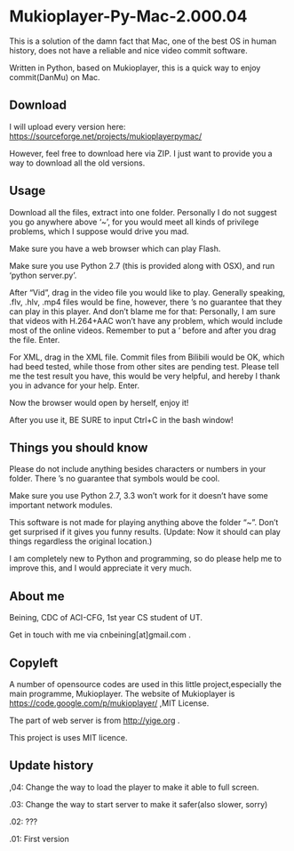 Mukioplayer-Py-Mac-2.000.04
===========================
This is a solution of the damn fact that Mac, one of the best OS in human history, does not have a reliable and nice video commit software.

Written in Python, based on Mukioplayer, this is a quick way to enjoy commit(DanMu) on Mac.

Download
------
I will upload every version here: https://sourceforge.net/projects/mukioplayerpymac/

However, feel free to download here via ZIP. I just want to provide you a way to download all the old versions.

Usage
------
Download all the files, extract into one folder. Personally I do not suggest you go anywhere above ‘~’, for you would meet all kinds of privilege problems, which I suppose would drive you mad.

Make sure you have a web browser which can play Flash.

Make sure you use Python 2.7 (this is provided along with OSX), and run ‘python server.py’.

After “Vid”, drag in the video file you would like to play. Generally speaking, .flv, .hlv, .mp4 files would be fine, however, there ’s no guarantee that they can play in this player. And don’t blame me for that: Personally, I am sure that videos with H.264+AAC won’t have any problem, which would include most of the online videos. Remember to put a   ‘   before and after you drag the file. Enter.

For XML, drag in the XML file. Commit files from Bilibili would be OK, which had beed tested, while those from other sites are pending test. Please tell me the test result you have, this would be very helpful, and hereby I thank you in advance for your help. Enter.

Now the browser would open by herself, enjoy it!

After you use it, BE SURE to input Ctrl+C in the bash window!

Things you should know
-----

Please do not include anything besides characters or numbers in your folder. There ’s no guarantee that symbols would be cool.

Make sure you use Python 2.7, 3.3 won’t work for it doesn’t have some important network modules.

This software is not made for playing anything above the folder “~”. Don’t get surprised if it gives you funny results.
(Update: Now it should can play things regardless the original location.)

I am completely new to Python and programming, so do please help me to improve this, and I would appreciate it very much.

About me
-----
Beining, CDC of ACI-CFG, 1st year CS student of UT.

Get in touch with me via cnbeining[at]gmail.com  .

Copyleft
-----
A number of opensource codes are used in this little project,especially the main programme, Mukioplayer. The website of Mukioplayer is https://code.google.com/p/mukioplayer/  ,MIT License.

The part of web server is from http://yige.org  .

This project is uses MIT licence. 

Update history
-----
,04: Change the way to load the player to make it able to full screen.

.03: Change the way to start server to make it safer(also slower, sorry)

.02: ???

.01: First version
